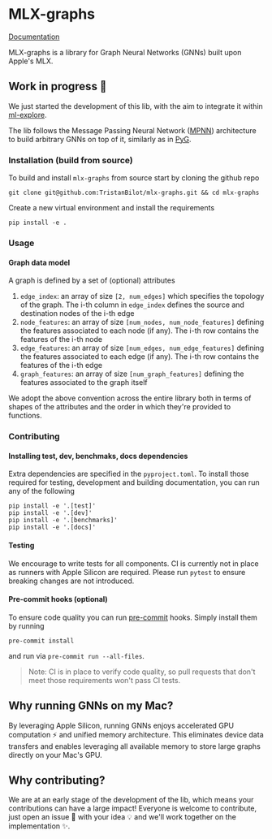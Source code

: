 # MLX-graphs

[Documentation](https://tristanbilot.github.io/mlx-graphs/)

MLX-graphs is a library for Graph Neural Networks (GNNs) built upon Apple's MLX.

## Work in progress 🚧

We just started the development of this lib, with the aim to integrate it within [ml-explore](https://github.com/ml-explore).

The lib follows the Message Passing Neural Network ([MPNN](https://proceedings.mlr.press/v70/gilmer17a/gilmer17a.pdf)) architecture to build arbitrary GNNs on top of it, similarly as in [PyG](https://github.com/pyg-team/pytorch_geometric).

### Installation (build from source)
To build and install `mlx-graphs` from source start by cloning the github repo
```
git clone git@github.com:TristanBilot/mlx-graphs.git && cd mlx-graphs
```
Create a new virtual environment and install the requirements
```
pip install -e .
```

### Usage
#### Graph data model
A graph is defined by a set of (optional) attributes
  1. `edge_index`: an array of size `[2, num_edges]` which specifies the topology of the graph. The i-th column in `edge_index` defines the source and destination nodes of the i-th edge
  2. `node_features`: an array of size `[num_nodes, num_node_features]` defining the features associated to each node (if any). The i-th row contains the features of the i-th node
  3. `edge_features`:  an array of size `[num_edges, num_edge_features]` defining the features associated to each edge (if any). The i-th row contains the features of the i-th edge
  4. `graph_features`: an array of size `[num_graph_features]` defining the features associated to the graph itself

We adopt the above convention across the entire library both in terms of shapes of the attributes and the order in which they're provided to functions.

### Contributing
#### Installing test, dev, benchmaks, docs dependencies
Extra dependencies are specified in the `pyproject.toml`.
To install those required for testing, development and building documentation, you can run any of the following
```
pip install -e '.[test]'
pip install -e '.[dev]'
pip install -e '.[benchmarks]'
pip install -e '.[docs]'
```

#### Testing
We encourage to write tests for all components. CI is currently not in place as runners with Apple Silicon are required.
Please run `pytest` to ensure breaking changes are not introduced.


#### Pre-commit hooks (optional)
To ensure code quality you can run [pre-commit](https://pre-commit.com) hooks. Simply install them by running
```
pre-commit install
```
and run via `pre-commit run --all-files`.

> Note: CI is in place to verify code quality, so pull requests that don't meet those requirements won't pass CI tests.


## Why running GNNs on my Mac?

By leveraging Apple Silicon, running GNNs enjoys accelerated GPU computation ⚡️ and unified memory architecture. This eliminates device data transfers and enables leveraging all available memory to store large graphs directly on your Mac's GPU.

## Why contributing?

We are at an early stage of the development of the lib, which means your contributions can have a large impact!
Everyone is welcome to contribute, just open an issue 📝 with your idea 💡 and we'll work together on the implementation ✨.
